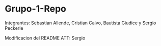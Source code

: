 # Grupo-1-Repo
Integrantes: Sebastian Allende, Cristian Calvo, Bautista Giudice y Sergio Peckerle

Modificacion del README ATT: Sergio